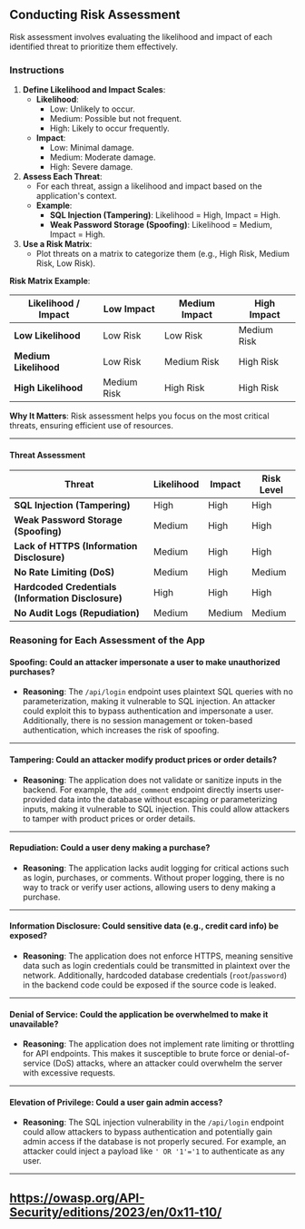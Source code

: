 ## Conducting Risk Assessment
Risk assessment involves evaluating the likelihood and impact of each identified threat to prioritize them effectively.

### Instructions
1. **Define Likelihood and Impact Scales**:
   - **Likelihood**: 
     - Low: Unlikely to occur.
     - Medium: Possible but not frequent.
     - High: Likely to occur frequently.
   - **Impact**:
     - Low: Minimal damage.
     - Medium: Moderate damage.
     - High: Severe damage.
2. **Assess Each Threat**:
   - For each threat, assign a likelihood and impact based on the application's context.
   - **Example**:
     - **SQL Injection (Tampering)**: Likelihood = High, Impact = High.
     - **Weak Password Storage (Spoofing)**: Likelihood = Medium, Impact = High.
3. **Use a Risk Matrix**:
   - Plot threats on a matrix to categorize them (e.g., High Risk, Medium Risk, Low Risk).

**Risk Matrix Example**:

| Likelihood / Impact | Low Impact | Medium Impact | High Impact |
|---------------------|------------|---------------|-------------|
| **Low Likelihood**  | Low Risk   | Low Risk      | Medium Risk |
| **Medium Likelihood**| Low Risk   | Medium Risk   | High Risk   |
| **High Likelihood** | Medium Risk| High Risk     | High Risk   |

**Why It Matters**: Risk assessment helps you focus on the most critical threats, ensuring efficient use of resources.

---


#### **Threat Assessment**
| Threat                          | Likelihood | Impact | Risk Level |
|---------------------------------|------------|--------|------------|
| **SQL Injection (Tampering)**  | High       | High   | High       |
| **Weak Password Storage (Spoofing)** | Medium    | High   | High       |
| **Lack of HTTPS (Information Disclosure)** | Medium | High   | High       |
| **No Rate Limiting (DoS)**      | Medium     | High | Medium     |
| **Hardcoded Credentials (Information Disclosure)** | High | High | High       |
| **No Audit Logs (Repudiation)** | Medium     | Medium | Medium     |

### Reasoning for Each Assessment of the App

#### **Spoofing: Could an attacker impersonate a user to make unauthorized purchases?**
- **Reasoning**: The `/api/login` endpoint uses plaintext SQL queries with no parameterization, making it vulnerable to SQL injection. An attacker could exploit this to bypass authentication and impersonate a user. Additionally, there is no session management or token-based authentication, which increases the risk of spoofing.

---

#### **Tampering: Could an attacker modify product prices or order details?**
- **Reasoning**: The application does not validate or sanitize inputs in the backend. For example, the `add_comment` endpoint directly inserts user-provided data into the database without escaping or parameterizing inputs, making it vulnerable to SQL injection. This could allow attackers to tamper with product prices or order details.

---

#### **Repudiation: Could a user deny making a purchase?**
- **Reasoning**: The application lacks audit logging for critical actions such as login, purchases, or comments. Without proper logging, there is no way to track or verify user actions, allowing users to deny making a purchase.

---

#### **Information Disclosure: Could sensitive data (e.g., credit card info) be exposed?**
- **Reasoning**: The application does not enforce HTTPS, meaning sensitive data such as login credentials could be transmitted in plaintext over the network. Additionally, hardcoded database credentials (`root`/`password`) in the backend code could be exposed if the source code is leaked.

---

#### **Denial of Service: Could the application be overwhelmed to make it unavailable?**
- **Reasoning**: The application does not implement rate limiting or throttling for API endpoints. This makes it susceptible to brute force or denial-of-service (DoS) attacks, where an attacker could overwhelm the server with excessive requests.

---

#### **Elevation of Privilege: Could a user gain admin access?**
- **Reasoning**: The SQL injection vulnerability in the `/api/login` endpoint could allow attackers to bypass authentication and potentially gain admin access if the database is not properly secured. For example, an attacker could inject a payload like `' OR '1'='1` to authenticate as any user.

---

https://owasp.org/API-Security/editions/2023/en/0x11-t10/
---